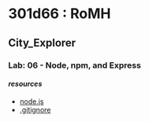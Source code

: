 # 301d66 : RoMH
## City_Explorer
### Lab: 06 - Node, npm, and Express





#### *resources*

* [node.js](https://nodejs.org/en/)
* [.gitignore](https://www.toptal.com/developers/gitignore)

